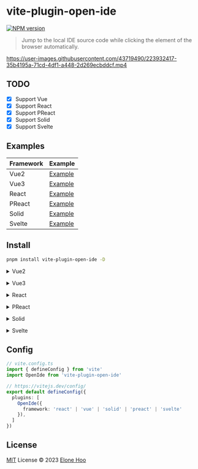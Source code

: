 # vite-plugin-open-ide

[![NPM version](https://img.shields.io/npm/v/vite-plugin-open-ide?color=a1b858&label=)](https://www.npmjs.com/package/vite-plugin-open-ide)

> Jump to the local IDE source code while clicking the element of the browser automatically.

https://user-images.githubusercontent.com/43719490/223932417-35b4195a-71cd-4df1-a448-2d269ecbddcf.mp4

## TODO

- [x] Support Vue
- [x] Support React
- [x] Support PReact
- [x] Support Solid
- [x] Support Svelte

## Examples

| Framework | Example |
| --- | --- |
| Vue2 | [Example](./playground/vue2)|
| Vue3 | [Example](./playground/vue3)|
| React | [Example](./playground/react)|
| PReact | [Example](./playground/preact)|
| Solid | [Example](./playground/solid)|
| Svelte | [Example](./playground/svelte)|

## Install

```bash
pnpm install vite-plugin-open-ide -D
```

<details>
<summary>Vue2</summary><br>

```ts
// vite.config.ts
import { defineConfig } from 'vite'
import Vue from '@vitejs/plugin-vue2'
import OpenIde from 'vite-plugin-open-ide'

// https://vitejs.dev/config/
export default defineConfig({
  plugins: [
    OpenIde({
      framework:'vue'
    }),
    Vue(),
  ],
})

```

<br></details>

<details>
<summary>Vue3</summary><br>

```ts
// vite.config.ts
import { defineConfig } from 'vite'
import Vue from '@vitejs/plugin-vue'
import OpenIde from 'vite-plugin-open-ide'

// https://vitejs.dev/config/
export default defineConfig({
  plugins: [
    OpenIde({
      framework:'vue'
    }),
    Vue(),
  ],
})
```

<br></details>

<details>
<summary>React</summary><br>

```ts
// vite.config.ts
import { defineConfig } from 'vite'
import React from '@vitejs/plugin-react'
import OpenIde from 'vite-plugin-open-ide'

// https://vitejs.dev/config/
export default defineConfig({
  plugins: [
    OpenIde({
      framework:'react'
    }),
    React(),
  ],
})

```

<br></details>

<details>
<summary>PReact</summary><br>

```ts
// vite.config.ts
import { defineConfig } from 'vite'
import Preact from '@preact/preset-vite'
import OpenIde from 'vite-plugin-open-ide'

// https://vitejs.dev/config/
export default defineConfig({
  plugins: [
    OpenIde({
      framework:'preact'
    }),
    Preact(),
  ],
})
```

<br></details>

<details>
<summary>Solid</summary><br>

```ts
// vite.config.ts
import { defineConfig } from 'vite';
import SolidPlugin from 'vite-plugin-solid';
import OpenIde from 'vite-plugin-open-ide'

export default defineConfig({
  plugins: [
    OpenIde({
      framework:'solid'
    }),
    SolidPlugin(),
  ],
  build: {
    target: 'esnext',
  },
})
```

<br></details>

<details>
<summary>Svelte</summary><br>

```ts
// vite.config.ts
import { defineConfig } from 'vite'
import { svelte } from '@sveltejs/vite-plugin-svelte'
import openIde from 'vite-plugin-open-ide'

// https://vitejs.dev/config/
export default defineConfig({
  plugins: [
    openIde({
      framework: 'svelte'
    }),
    svelte(),
  ],
})

```

<br></details>

## Config

```ts
// vite.config.ts
import { defineConfig } from 'vite'
import OpenIde from 'vite-plugin-open-ide'

// https://vitejs.dev/config/
export default defineConfig({
  plugins: [
    OpenIde({
      framework: 'react' | 'vue' | 'solid' | 'preact' | 'svelte'
    }),
  ]
})
```

## License

[MIT](./LICENSE) License © 2023 [Elone Hoo](https://github.com/elonehoo)
